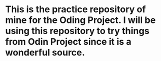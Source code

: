 # This is the practice repository of mine for the Oding Project. I will be using this repository to try things from Odin Project since it is a wonderful source.
